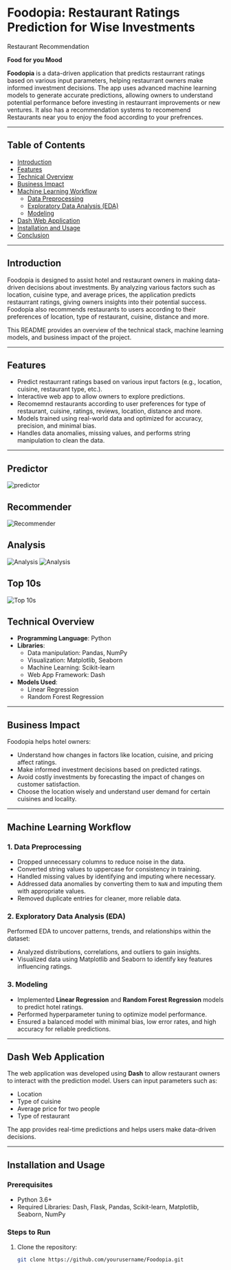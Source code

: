 # **Foodopia: Restaurant Ratings Prediction for Wise Investments**

Restaurant Recommendation

**Food for you Mood**

**Foodopia** is a data-driven application that predicts restaurrant ratings based on various input parameters, helping restaurrant owners make informed investment decisions. The app uses advanced machine learning models to generate accurate predictions, allowing owners to understand potential performance before investing in restaurrant improvements or new ventures. It also has a recommendation systems to recomemend Restaurants near you to enjoy the food according to your prefrences.

---

## **Table of Contents**
- [Introduction](#introduction)
- [Features](#features)
- [Technical Overview](#technical-overview)
- [Business Impact](#business-impact)
- [Machine Learning Workflow](#machine-learning-workflow)
  - [Data Preprocessing](#data-preprocessing)
  - [Exploratory Data Analysis (EDA)](#exploratory-data-analysis-eda)
  - [Modeling](#modeling)
- [Dash Web Application](#dash-web-application)
- [Installation and Usage](#installation-and-usage)
- [Conclusion](#conclusion)


---

## **Introduction**

Foodopia is designed to assist hotel and restaurant owners in making data-driven decisions about investments. By analyzing various factors such as location, cuisine type, and average prices, the application predicts restaurrant ratings, giving owners insights into their potential success. Foodopia also recommends restaurants to users according to their preferences of location, type of restaurant, cuisine, distance and more.

This README provides an overview of the technical stack, machine learning models, and business impact of the project.

---

## **Features**

- Predict restaurrant ratings based on various input factors (e.g., location, cuisine, restaurant type, etc.).
- Interactive web app to allow owners to explore predictions.
- Recomemnd restaurants according to user preferences for type of restaurant, cuisine, ratings, reviews, location, distance and more.
- Models trained using real-world data and optimized for accuracy, precision, and minimal bias.
- Handles data anomalies, missing values, and performs string manipulation to clean the data.

---

## **Predictor**
![predictor](Predictor/assets/prediction.png)


## **Recommender**
![Recommender](Predictor/assets/Recommender.png)


## **Analysis**
![Analysis](Predictor/assets/Analysis.png)
![Analysis](Predictor/assets/Analysis2.png)

## **Top 10s**
![Top 10s](Predictor/assets/top.png)


## **Technical Overview**

- **Programming Language**: Python
- **Libraries**: 
  - Data manipulation: Pandas, NumPy
  - Visualization: Matplotlib, Seaborn
  - Machine Learning: Scikit-learn
  - Web App Framework: Dash
- **Models Used**:
  - Linear Regression
  - Random Forest Regression

---

## **Business Impact**

Foodopia helps hotel owners:
- Understand how changes in factors like location, cuisine, and pricing affect ratings.
- Make informed investment decisions based on predicted ratings.
- Avoid costly investments by forecasting the impact of changes on customer satisfaction.
- Choose the location wisely and understand user demand for certain cuisines and locality.

---

## **Machine Learning Workflow**

### **1. Data Preprocessing**

- Dropped unnecessary columns to reduce noise in the data.
- Converted string values to uppercase for consistency in training.
- Handled missing values by identifying and imputing where necessary.
- Addressed data anomalies by converting them to `NaN` and imputing them with appropriate values.
- Removed duplicate entries for cleaner, more reliable data.

### **2. Exploratory Data Analysis (EDA)**

Performed EDA to uncover patterns, trends, and relationships within the dataset:
- Analyzed distributions, correlations, and outliers to gain insights.
- Visualized data using Matplotlib and Seaborn to identify key features influencing ratings.

### **3. Modeling**

- Implemented **Linear Regression** and **Random Forest Regression** models to predict hotel ratings.
- Performed hyperparameter tuning to optimize model performance.
- Ensured a balanced model with minimal bias, low error rates, and high accuracy for reliable predictions.

---

## **Dash Web Application**

The web application was developed using **Dash** to allow restaurant owners to interact with the prediction model. Users can input parameters such as:
- Location
- Type of cuisine
- Average price for two people
- Type of restaurant

The app provides real-time predictions and helps users make data-driven decisions.

---

## **Installation and Usage**

### **Prerequisites**
- Python 3.6+
- Required Libraries: Dash, Flask, Pandas, Scikit-learn, Matplotlib, Seaborn, NumPy

### **Steps to Run**
1. Clone the repository:
   ```bash
   git clone https://github.com/yourusername/Foodopia.git

